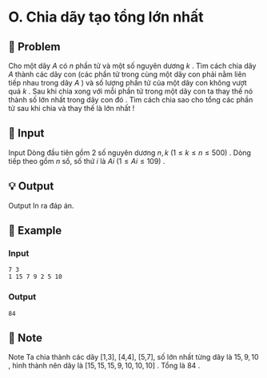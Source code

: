 # O. Chia dãy tạo tổng lớn nhất

## 📖 Problem

Cho một dãy
$A$
có
$n$
phần tử và một số nguyên dương
$k$
. Tìm cách chia dãy
$A$
thành các dãy con (các phần tử trong cùng một dãy con phải nằm liên tiếp nhau trong dãy
$A$
) và số lượng phần tử của một dãy con không vượt quá
$k$
. Sau khi chia xong với mỗi phần tử trong một dãy con ta thay thế nó thành số lớn nhất trong
dãy con đó
.
Tìm cách chia sao cho tổng các phần tử sau khi chia và thay thế là lớn nhất !


## 🧩 Input

Input
Dòng đầu tiên gồm
$2$
số nguyên dương
$n,k$
$(1 ≤k≤n≤ 500)$
.
Dòng tiếp theo gồm
$n$
số, số thứ
$i$
là
$Ai$
$(1 ≤Ai≤ 109)$
.


## 💡 Output

Output
In ra đáp án.


## 🧠 Example

### Input

```text
7 3
1 15 7 9 2 5 10
```

### Output

```text
84
```



## 📝 Note

Note
Ta chia thành các dãy [1,3], [4,4], [5,7], số lớn nhất từng dãy là
$15, 9, 10$
, hình thành nên dãy là
$[15, 15, 15, 9, 10, 10, 10]$
. Tổng là
$84$
.

